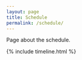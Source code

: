 ```yaml
---
layout: page
title: Schedule
permalink: /schedule/
---
```


Page about the schedule.

{% include timeline.html %}
